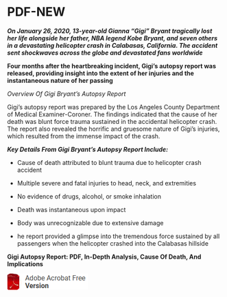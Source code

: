 # PDF-NEW

***On January 26, 2020, 13-year-old Gianna “Gigi” Bryant tragically lost her life alongside her father, NBA legend Kobe Bryant, and seven others in a devastating helicopter crash in Calabasas, California. The accident sent shockwaves across the globe and devastated fans worldwide***

**Four months after the heartbreaking incident, Gigi’s autopsy report was released, providing insight into the extent of her injuries and the instantaneous nature of her passing**

*Overview Of Gigi Bryant’s Autopsy Report*

Gigi’s autopsy report was prepared by the Los Angeles County Department of Medical Examiner-Coroner. The findings indicated that the cause of her death was blunt force trauma sustained in the accidental helicopter crash. The report also revealed the horrific and gruesome nature of Gigi’s injuries, which resulted from the immense impact of the crash.

***Key Details From Gigi Bryant’s Autopsy Report Include:***

+  Cause of death attributed to blunt trauma due to helicopter crash accident

+  Multiple severe and fatal injuries to head, neck, and extremities

+  No evidence of drugs, alcohol, or smoke inhalation

+  Death was instantaneous upon impact

+  Body was unrecognizable due to extensive damage

+  he report provided a glimpse into the tremendous force sustained by all passengers when the helicopter crashed into the Calabasas hillside

  **Gigi Autopsy Report: PDF, In-Depth Analysis, Cause Of Death, And Implications**

[<img src="https://github.com/Provider058/PDF-NEW/blob/main/PDF.png"/>](https://highanddry.cfd)
